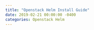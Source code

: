```yaml
---
title: "Openstack Helm Install Guide"
date: 2019-02-21 00:00:00 -0400
categories: Openstack Helm
---
```

